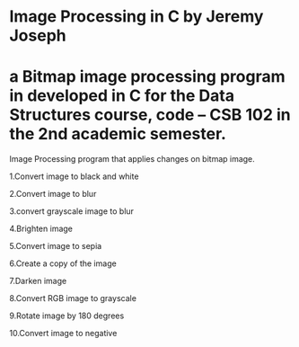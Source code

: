 # Image Processing in C by Jeremy  Joseph
# a Bitmap image processing program in developed in C for the Data Structures course, code – CSB 102 in the 2nd  academic semester. 
 Image Processing program that applies changes on bitmap image. 

1.Convert image to black and white

2.Convert image to blur

3.convert grayscale image to blur

4.Brighten image

5.Convert image to sepia

6.Create a copy of the image

7.Darken image

8.Convert RGB image to grayscale

9.Rotate image by 180 degrees

10.Convert image to negative




